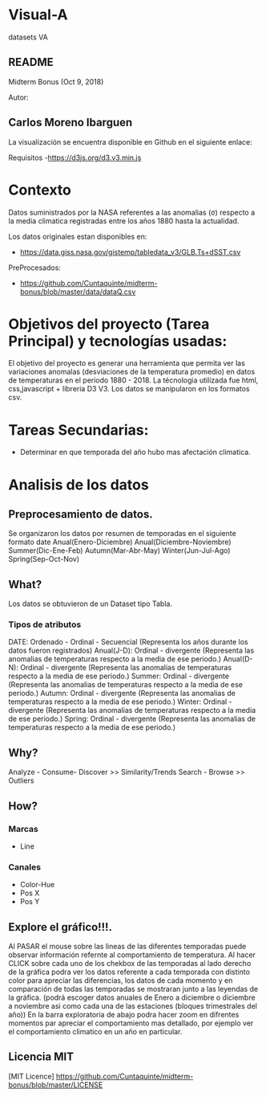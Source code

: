 # Visual-A
datasets VA
## README

Midterm Bonus (Oct 9, 2018)

Autor: 
## Carlos Moreno Ibarguen  

La visualización se encuentra disponible en Github en el siguiente enlace:


Requisitos
-https://d3js.org/d3.v3.min.js


# Contexto
Datos suministrados por la NASA referentes a las anomalias (σ) respecto a la media climatica registradas entre los años 1880 hasta la actualidad.

Los datos originales estan disponibles en:

- https://data.giss.nasa.gov/gistemp/tabledata_v3/GLB.Ts+dSST.csv

PreProcesados:  
- https://github.com/Cuntaquinte/midterm-bonus/blob/master/data/dataQ.csv


# Objetivos del proyecto (Tarea Principal) y tecnologías usadas:
El objetivo del proyecto es generar una herramienta que permita ver las variaciones anomalas (desviaciones de la temperatura promedio) en datos de temperaturas en el periodo 1880 - 2018.
La técnologia utilizada fue html, css,javascript + libreria D3 V3. Los datos se manipularon en los formatos csv.


# Tareas Secundarias:
- Determinar en que temporada del año hubo mas afectación climatica.


# Analisis de los datos
## Preprocesamiento de datos. 
Se organizaron los datos por resumen de temporadas en el siguiente formato
date	Anual(Enero-Diciembre)	Anual(Diciembre-Noviembre)	Summer(Dic-Ene-Feb)	Autumn(Mar-Abr-May)	Winter(Jun-Jul-Ago)	Spring(Sep-Oct-Nov)

## What?
Los datos se obtuvieron de un Dataset tipo Tabla.
### Tipos de atributos
DATE:		Ordenado - Ordinal - Secuencial  (Representa los años durante los datos fueron registrados)
Anual(J-D):	Ordinal - divergente (Representa las anomalias de temperaturas respecto a la media de ese periodo.)
Anual(D-N):	Ordinal - divergente (Representa las anomalias de temperaturas respecto a la media de ese periodo.)
Summer:		Ordinal - divergente (Representa las anomalias de temperaturas respecto a la media de ese periodo.)
Autumn:		Ordinal - divergente (Representa las anomalias de temperaturas respecto a la media de ese periodo.)
Winter:		Ordinal - divergente (Representa las anomalias de temperaturas respecto a la media de ese periodo.)
Spring:		Ordinal - divergente (Representa las anomalias de temperaturas respecto a la media de ese periodo.)


## Why?
Analyze - Consume- Discover >> Similarity/Trends
Search - Browse >> Outliers

## How?
### Marcas 
- Line

### Canales
-   Color-Hue
-   Pos X
-   Pos Y

## Explore  el gráfico!!!.
Al PASAR el mouse sobre las lineas de las diferentes temporadas puede observar información refernte al comportamiento de temperatura.
Al hacer CLICK sobre cada uno de los chekbox de las temporadas al lado derecho de la gráfica podra ver los datos referente a cada temporada con distinto color para apreciar las diferencias, los datos de cada momento y en comparación de todas las temporadas se mostraran junto a las leyendas de la gráfica. (podrá escoger datos anuales de Enero a diciembre o diciembre a noviembre asi como cada una de las estaciones (bloques trimestrales del año))
En la barra exploratoria de abajo podra hacer zoom en difrentes momentos par apreciar el comportamiento mas detallado, por ejemplo ver el comportamiento climatico en un año en particular.

## Licencia MIT
[MIT Licence] https://github.com/Cuntaquinte/midterm-bonus/blob/master/LICENSE

